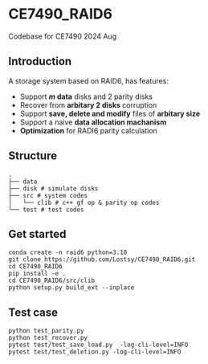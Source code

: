# CE7490_RAID6
Codebase for CE7490 2024 Aug

## Introduction
A storage system based on RAID6, has features:
* Support **$m$ data** disks and 2 parity disks
* Recover from **arbitary 2 disks** corruption
* Support **save, delete and modify** files of **arbitary size**
* Support a naive **data allocation machanism**
* **Optimization** for RADI6 parity calculation

## Structure
```
.
├── data
├── disk # simulate disks
├── src # system codes
│   └── clib # c++ gf op & parity op codes
└── test # test codes
```

## Get started
```
conda create -n raid6 python=3.10
git clone https://github.com/Lostsy/CE7490_RAID6.git
cd CE7490_RAID6
pip install -e .
cd CE7490_RAID6/src/clib
python setup.py build_ext --inplace
```

## Test case
```
python test_parity.py
python test_recover.py
pytest test/test_save_load.py  -log-cli-level=INFO
pytest test/test_deletion.py -log-cli-level=INFO
```
